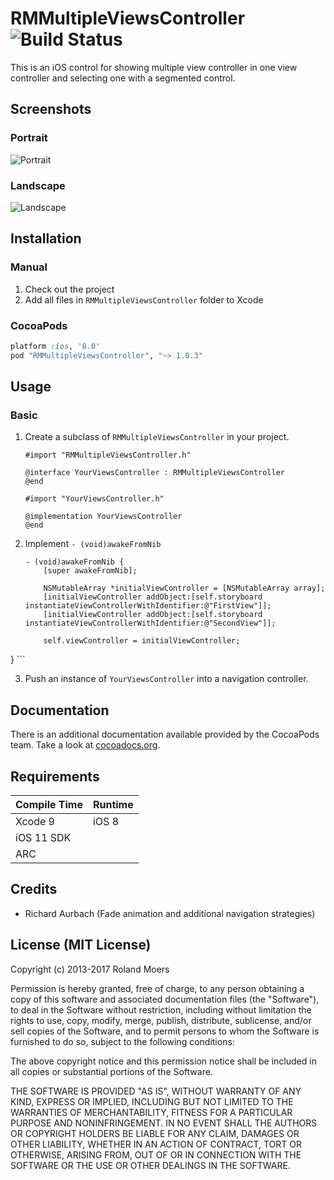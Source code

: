 RMMultipleViewsController ![Build Status](https://travis-ci.org/CooperRS/RMMultipleViewsController.svg?branch=master)
=============================

This is an iOS control for showing multiple view controller in one view controller and selecting one with a segmented control.

## Screenshots
### Portrait
![Portrait](http://cooperrs.github.io/RMMultipleViewsController/Images/Screen1.png)

### Landscape
![Landscape](http://cooperrs.github.io/RMMultipleViewsController/Images/Screen2.png)

## Installation
### Manual
1. Check out the project
2. Add all files in `RMMultipleViewsController` folder to Xcode

### CocoaPods
```ruby
platform :ios, '8.0'
pod "RMMultipleViewsController", "~> 1.0.3"
```

## Usage
### Basic
1. Create a subclass of `RMMultipleViewsController` in your project.
	
	```objc
	#import "RMMultipleViewsController.h"
	
	@interface YourViewsController : RMMultipleViewsController
	@end
	```
	
	```objc
	#import "YourViewsController.h"
	
	@implementation YourViewsController
	@end
	```
	
2. Implement `- (void)awakeFromNib`
	```objc
	- (void)awakeFromNib {
    	[super awakeFromNib];
    	
    	NSMutableArray *initialViewController = [NSMutableArray array];
    	[initialViewController addObject:[self.storyboard instantiateViewControllerWithIdentifier:@"FirstView"]];
    	[initialViewController addObject:[self.storyboard instantiateViewControllerWithIdentifier:@"SecondView"]];
    	
    	self.viewController = initialViewController;
}
	```
	
3. Push an instance of `YourViewsController` into a navigation controller.

## Documentation
There is an additional documentation available provided by the CocoaPods team. Take a look at [cocoadocs.org](http://cocoadocs.org/docsets/RMMultipleViewsController/).

## Requirements

| Compile Time  | Runtime       |
| :------------ | :------------ |
| Xcode 9       | iOS 8         |
| iOS 11 SDK    |               |
| ARC           |               |

## Credits
* Richard Aurbach (Fade animation and additional navigation strategies)

## License (MIT License)
Copyright (c) 2013-2017 Roland Moers

Permission is hereby granted, free of charge, to any person obtaining a copy
of this software and associated documentation files (the "Software"), to deal
in the Software without restriction, including without limitation the rights
to use, copy, modify, merge, publish, distribute, sublicense, and/or sell
copies of the Software, and to permit persons to whom the Software is
furnished to do so, subject to the following conditions:

The above copyright notice and this permission notice shall be included in
all copies or substantial portions of the Software.

THE SOFTWARE IS PROVIDED "AS IS", WITHOUT WARRANTY OF ANY KIND, EXPRESS OR
IMPLIED, INCLUDING BUT NOT LIMITED TO THE WARRANTIES OF MERCHANTABILITY,
FITNESS FOR A PARTICULAR PURPOSE AND NONINFRINGEMENT. IN NO EVENT SHALL THE
AUTHORS OR COPYRIGHT HOLDERS BE LIABLE FOR ANY CLAIM, DAMAGES OR OTHER
LIABILITY, WHETHER IN AN ACTION OF CONTRACT, TORT OR OTHERWISE, ARISING FROM,
OUT OF OR IN CONNECTION WITH THE SOFTWARE OR THE USE OR OTHER DEALINGS IN
THE SOFTWARE.
